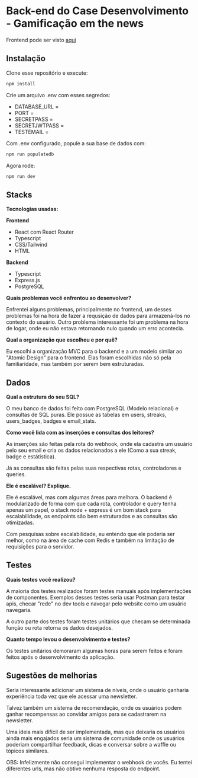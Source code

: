 # Back-end do Case Desenvolvimento - Gamificação em the news

Frontend pode ser visto [aqui](https://github.com/AndreiFlau/Waffles-NewsCase-Backend)

## Instalação

Clone esse repositório e execute:

```bash
npm install
```

Crie um arquivo .env com esses segredos:

- DATABASE_URL =
- PORT =
- SECRETPASS =
- SECRETJWTPASS =
- TESTEMAIL =

Com .env configurado, popule a sua base de dados com:

```bash
npm run populatedb
```

Agora rode:

```bash
npm run dev
```

## Stacks

**Tecnologias usadas:**

**Frontend**

- React com React Router
- Typescript
- CSS/Tailwind
- HTML

**Backend**

- Typescript
- Express.js
- PostgreSQL

**Quais problemas você enfrentou ao desenvolver?**

Enfrentei alguns problemas, principalmente no frontend, um desses problemas foi na hora de fazer a requsição de dados para armazená-los no contexto do usuário. Outro problema interessante foi um problema na hora de logar, onde eu não estava retornando nulo quando um erro acontecia.

**Qual a organização que escolheu e por quê?**

Eu escolhi a organização MVC para o backend e a um modelo similar ao "Atomic Design" para o frontend. Elas foram escolhidas não só pela familiaridade, mas também por serem bem estruturadas.

## Dados

**Qual a estrutura do seu SQL?**

O meu banco de dados foi feito com PostgreSQL (Modelo relacional) e consultas de SQL puras. Ele possue as tabelas em users, streaks, users_badges, badges e email_stats.

**Como você lida com as inserções e consultas dos leitores?**

As inserções são feitas pela rota do webhook, onde ela cadastra um usuário pelo seu email e cria os dados relacionados a ele (Como a sua streak, badge e estátistica).

Já as consultas são feitas pelas suas respectivas rotas, controladores e queries.

**Ele é escalável? Explique.**

Ele é escalável, mas com algumas áreas para melhora. O backend é modularizado de forma com que cada rota, controlador e query tenha apenas um papel, o stack node + express é um bom stack para escalabilidade, os endpoints são bem estruturados e as consultas são otimizadas.

Com pesquisas sobre escalabilidade, eu entendo que ele poderia ser melhor, como na área de cache com Redis e também na limitação de requisições para o servidor.

## Testes

**Quais testes você realizou?**

A maioria dos testes realizados foram testes manuais após implementações de componentes. Exemplos desses testes seria usar Postman para testar apis, checar "rede" no dev tools e navegar pelo website como um usuário navegaria.

A outro parte dos testes foram testes unitários que checam se determinada função ou rota retorna os dados desejados.

**Quanto tempo levou o desenvolvimento e testes?**

Os testes unitários demoraram algumas horas para serem feitos e foram feitos após o desenvolvimento da aplicação.

## Sugestões de melhorias

Seria interessante adicionar um sistema de níveis, onde o usuário ganharia experiência toda vez que ele acessar uma newsletter.

Talvez também um sistema de recomendação, onde os usuários podem ganhar recompensas ao convidar amigos para se cadastrarem na newsletter.

Uma ideia mais difícil de ser implementada, mas que deixaria os usuários ainda mais engajados seria um sistema de comunidade onde os usuários poderiam compartilhar feedback, dicas e conversar sobre a waffle ou tópicos similares.

OBS: Infelizmente não consegui implementar o webhook de vocês. Eu tentei diferentes urls, mas não obtive nenhuma resposta do endpoint.
